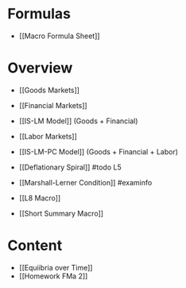 # Formulas
- [[Macro Formula Sheet]]

# Overview
- [[Goods Markets]]
- [[Financial Markets]]
- [[IS-LM Model]] (Goods + Financial)
- [[Labor Markets]]
- [[IS-LM-PC Model]] (Goods + Financial + Labor)
- [[Deflationary Spiral]] #todo L5
- [[Marshall-Lerner Condition]] #examinfo
- [[L8 Macro]]

- [[Short Summary Macro]]
# Content
- [[Equiibria over Time]]
- [[Homework FMa 2]]
